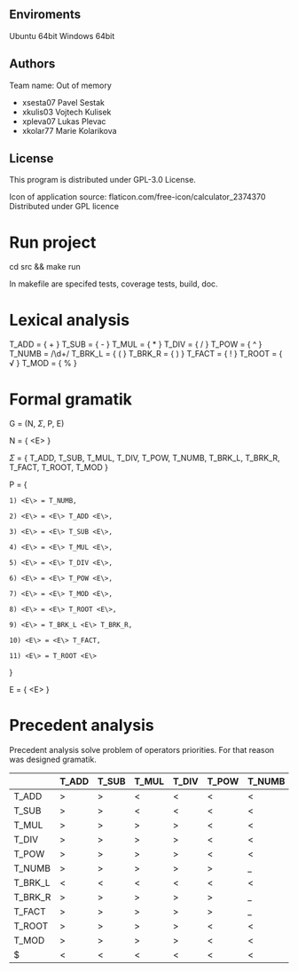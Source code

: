 Enviroments
---------

Ubuntu 64bit
Windows 64bit

Authors
------

Team name: Out of memory
- xsesta07 Pavel Sestak
- xkulis03 Vojtech Kulisek
- xpleva07 Lukas Plevac
- xkolar77 Marie Kolarikova

License
-------

This program is distributed under GPL-3.0 License.

Icon of application source: flaticon.com/free-icon/calculator_2374370
Distributed under GPL licence

# Run project

cd src && make run

In makefile are specifed tests, coverage tests, build, doc.


# Lexical analysis
T_ADD = { + }
T_SUB = { - }
T_MUL = { * }
T_DIV = { / }
T_POW = { ^ }
T_NUMB = /\d+/
T_BRK_L = { ( }
T_BRK_R = { ) }
T_FACT = { ! }
T_ROOT = { √ }
T_MOD = { % }
# Formal gramatik

G = (N, $\Sigma$, P, E)

N = { <E\> }

$\Sigma$ = { T_ADD, T_SUB, T_MUL, T_DIV, T_POW, T_NUMB, T_BRK_L, T_BRK_R, T_FACT, T_ROOT, T_MOD }

P = {

    1) <E\> = T_NUMB,

    2) <E\> = <E\> T_ADD <E\>,

    3) <E\> = <E\> T_SUB <E\>,

    4) <E\> = <E\> T_MUL <E\>,

    5) <E\> = <E\> T_DIV <E\>,

    6) <E\> = <E\> T_POW <E\>,

    7) <E\> = <E\> T_MOD <E\>,
    
    8) <E\> = <E\> T_ROOT <E\>,

    9) <E\> = T_BRK_L <E\> T_BRK_R,

    10) <E\> = <E\> T_FACT,

    11) <E\> = T_ROOT <E\>

}

E = { <E\> }


# Precedent analysis
Precedent analysis solve problem of operators priorities.
For that reason was designed gramatik.

|         | T_ADD | T_SUB | T_MUL | T_DIV | T_POW | T_NUMB | T_BRK_L | T_BRK_R | T_FACT | T_ROOT | T_MOD | $   |
| ------- | ----- | ----- | ----- | ----- | ----- | ------ | ------- | ------- | ------ | ------ | ----- | --- |
| T_ADD   | >     | >     | <     | <     | <     | <      | <       | >       | <      | <      | <     | >   |
| T_SUB   | >     | >     | <     | <     | <     | <      | <       | >       | <      | <      | <     | >   |
| T_MUL   | >     | >     | >     | >     | <     | <      | <       | >       | <      | <      | >     | >   |
| T_DIV   | >     | >     | >     | >     | <     | <      | <       | >       | <      | <      | >     | >   |
| T_POW   | >     | >     | >     | >     | <     | <      | <       | >       | <      | <      | >     | >   |
| T_NUMB  | >     | >     | >     | >     | >     | _      | _       | >       | >      | >      | >     | >   |
| T_BRK_L | <     | <     | <     | <     | <     | <      | <       | =       | <      | <      | <     | _   |
| T_BRK_R | >     | >     | >     | >     | >     | _      | _       | >       | >      | >      | >     | >   |
| T_FACT  | >     | >     | >     | >     | >     | _      | <       | >       | >      | >      | >     | >   |
| T_ROOT  | >     | >     | >     | >     | <     | <      | <       | >       | <      | <      | >     | >   |
| T_MOD   | >     | >     | >     | >     | <     | <      | <       | >       | <      | <      | >     | >   |
| $       | <     | <     | <     | <     | <     | <      | <       | <       | <      | <      | <     | <   |